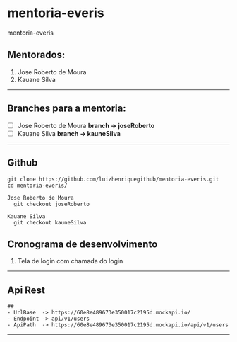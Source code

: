 # mentoria-everis
mentoria-everis

## Mentorados:

1. Jose Roberto de Moura
2. Kauane Silva

------

## Branches para a mentoria:

- [ ] Jose Roberto de Moura **branch -> joseRoberto**
- [ ] Kauane Silva **branch -> kauneSilva** 

------

## Github

```shell
git clone https://github.com/luizhenriquegithub/mentoria-everis.git
cd mentoria-everis/

Jose Roberto de Moura 
  git checkout joseRoberto

Kauane Silva	      
  git checkout kauneSilva
```

## Cronograma de desenvolvimento

1. Tela de login com chamada do login



------

## Api Rest

```
## 
- UrlBase  -> https://60e8e489673e350017c2195d.mockapi.io/
- Endpoint -> api/v1/users
- ApiPath  -> https://60e8e489673e350017c2195d.mockapi.io/api/v1/users
```



------

